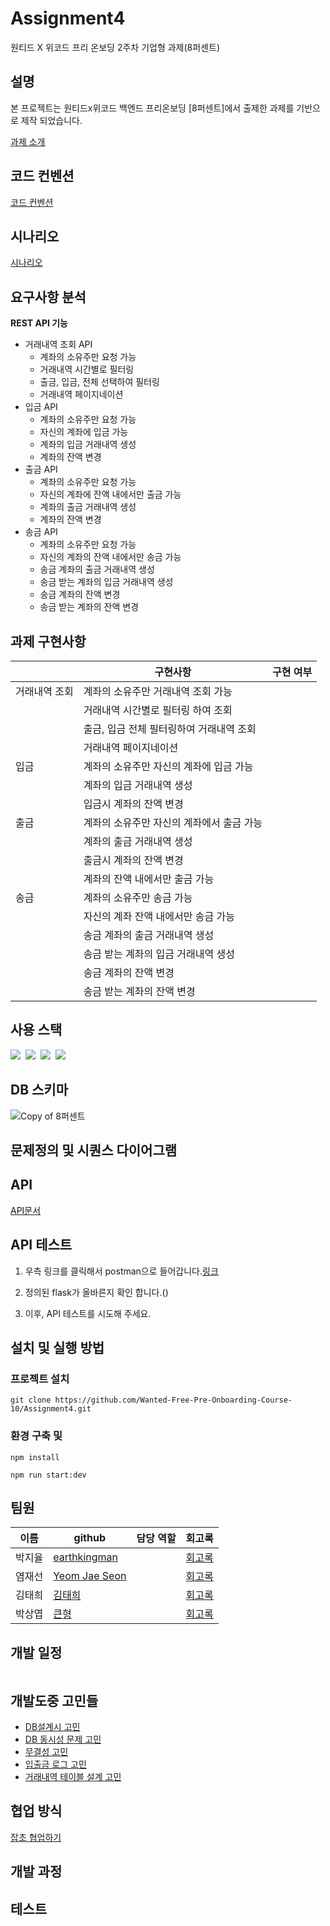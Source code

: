 # Assignment4
원티드 X 위코드 프리 온보딩 2주차 기업형 과제(8퍼센트)

## 설명

본 프로젝트는 원티드x위코드 백엔드 프리온보딩  [8퍼센트]에서 출제한 과제를 기반으로 제작 되었습니다.

[과제 소개](https://www.notion.so/wecode/8-75d7f2d760ce4382a4fb6366bdb4f139)

## 코드 컨벤션
[코드 컨벤션](https://github.com/Wanted-Free-Pre-Onboarding-Course-10/Assignment4/wiki/%EC%BD%94%EB%93%9C%EC%BB%A8%EB%B2%A4%EC%85%98)

## 시나리오
[시나리오](https://github.com/Wanted-Free-Pre-Onboarding-Course-10/Assignment4/wiki/%EC%8B%9C%EB%82%98%EB%A6%AC%EC%98%A4)

## 요구사항 분석
**REST API 기능**
- 거래내역 조회 API
  - 계좌의 소유주만 요청 가능 
  - 거래내역 시간별로 필터링
  - 출금, 입금, 전체 선택하여 필터링
  - 거래내역 페이지네이션
- 입금 API
  - 계좌의 소유주만 요청 가능
  - 자신의 계좌에 입금 가능
  - 계좌의 입금 거래내역 생성
  - 계좌의 잔액 변경
- 출금 API
  - 계좌의 소유주만 요청 가능
  - 자신의 계좌에 잔액 내에서만 출금 가능
  - 계좌의 출금 거래내역 생성
  - 계좌의 잔액 변경
- 송금 API
  - 계좌의 소유주만 요청 가능
  - 자신의 계좌의 잔액 내에서만 송금 가능
  - 송금 계좌의 출금 거래내역 생성
  - 송금 받는 계좌의 입금 거래내역 생성
  - 송금 계좌의 잔액 변경
  - 송금 받는 계좌의 잔액 변경


## 과제 구현사항


|| 구현사항  | 구현 여부                                          |
|---| ------ | ----------------------------------------------- |
|거래내역 조회|  계좌의 소유주만 거래내역 조회 가능| | 
||거래내역 시간별로 필터링 하여 조회| |
||출금, 입금 전체 필터링하여 거래내역 조회|  | 
||거래내역 페이지네이션|  | 
|입금|계좌의 소유주만 자신의 계좌에 입금 가능 |  | 
||계좌의 입금 거래내역 생성|  | 
||입금시 계좌의 잔액 변경|  | 
|출금|계좌의 소유주만 자신의 계좌에서 출금 가능 |  | 
||계좌의 출금 거래내역 생성|  | 
||출금시 계좌의 잔액 변경|  | 
||계좌의 잔액 내에서만 출금 가능|  | 
|송금|계좌의 소유주만 송금 가능 |  | 
||자신의 계좌 잔액 내에서만 송금 가능|  | 
||송금 계좌의 출금 거래내역 생성|  | 
||송금 받는 계좌의 입금 거래내역 생성|  | 
||송금 계좌의 잔액 변경|  | 
||송금 받는 계좌의 잔액 변경|  | 
## 사용 스택

<img src="https://img.shields.io/badge/TypeScript-3178C6?style=for-the-badge&logo=TypeScript&logoColor=white" />&nbsp;
<img src="https://img.shields.io/badge/Node.js-339933?style=for-the-badge&logo=Node.js&logoColor=white" />&nbsp;
<img src="https://img.shields.io/badge/NestJS-E0234E?style=for-the-badge&logo=NestJS&logoColor=white" />&nbsp;
<img src="https://img.shields.io/badge/SQLite-003B57?style=for-the-badge&logo=SQLite&logoColor=white" />&nbsp;
## DB 스키마


![Copy of 8퍼센트](https://user-images.githubusercontent.com/81801012/141456569-5456cc6a-0318-4b71-8530-a3bf8f35455f.png)

## 문제정의 및 시퀀스 다이어그램



## API
[API문서]()

## API 테스트
1. 우측 링크를 클릭해서 postman으로 들어갑니다.[링크]() 
2. 정의된 flask가 올바른지 확인 합니다.()




3. 이후, API 테스트를 시도해 주세요.

## 설치 및 실행 방법

### 프로젝트 설치
```
git clone https://github.com/Wanted-Free-Pre-Onboarding-Course-10/Assignment4.git
```


 ### 환경 구축 및 
```
npm install

npm run start:dev
```


## 팀원

| 이름   | github                                          | 담당 역할                  | 회고록             |
| ------ | ----------------------------------------------- | -------------------------- |------------------|
| 박지율 | [earthkingman](https://github.com/earthkingman) | |      [회고록]()          |
| 염재선 | [Yeom Jae Seon](https://github.com/YeomJaeSeon) |  |   [회고록]()                  |
| 김태희 | [김태희](https://github.com/godtaehee)            |      |        [회고록]()            |
| 박상엽 | [큰형](  https://github.com/lotus0204)            |            |     [회고록]()                   |

## 개발 일정

![]()

## 개발도중 고민들
- [DB설계시 고민](https://github.com/Wanted-Free-Pre-Onboarding-Course-10/Assignment4/wiki/DB-%EC%84%A4%EA%B3%84)
- [DB 동시성 문제 고민](https://github.com/Wanted-Free-Pre-Onboarding-Course-10/Assignment4/wiki/%EB%8F%88%EC%9D%98-%EB%AC%B4%EA%B2%B0%EC%84%B1%EC%9D%84-%EC%A7%80%ED%82%A4%EB%8A%94-%EB%B0%A9%EB%B2%95)
- [무결성 고민](https://github.com/Wanted-Free-Pre-Onboarding-Course-10/Assignment4/wiki/%EB%AC%B4%EA%B2%B0%EC%84%B1%EC%9D%80-%EB%AC%B4%EC%97%87%EC%9D%B4%EA%B3%A0,-%EC%9A%B0%EB%A6%AC-%EC%84%9C%EB%B9%84%EC%8A%A4%EC%97%90-%EC%96%B4%EB%96%BB%EA%B2%8C-%EC%A0%81%EC%9A%A9%EC%8B%9C%ED%82%AC%EA%B2%83%EC%9D%B8%EA%B0%80%3F)
- [입출금 로그 고민](https://github.com/Wanted-Free-Pre-Onboarding-Course-10/Assignment4/wiki/%EC%9E%85%EC%B6%9C%EA%B8%88-%EB%82%B4%EC%97%AD%EC%9D%84-%EB%A1%9C%EA%B7%B8%EB%A1%9C-%EB%82%A8%EA%B8%B0%EA%B8%B0)
- [거래내역 테이블 설계 고민](https://github.com/Wanted-Free-Pre-Onboarding-Course-10/Assignment4/wiki/%EA%B1%B0%EB%9E%98%EB%82%B4%EC%97%AD-%ED%85%8C%EC%9D%B4%EB%B8%94-%EC%84%A4%EA%B3%84)

## 협업 방식

[잡초 협업하기](https://github.com/Wanted-Free-Pre-Onboarding-Course-10/Assignment2/wiki/%ED%98%91%EC%97%85-%EB%B0%A9%EC%8B%9D)

## 개발 과정



## 테스트 

